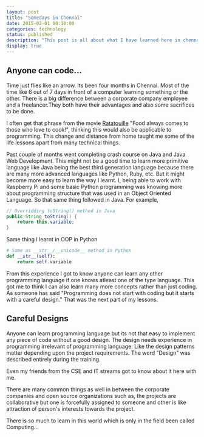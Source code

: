 ```yaml
---
layout: post
title: "Somedays in Chennai"
date: 2015-02-01 00:10:00
categories: technology
status: published
description: "This post is all about what I have learned here in chennai and how it changed the way I used to do programming."
display: true
---
```


## Anyone can code...

Time just flies like an arrow. Its been four months in Chennai. Most of the time like 6 out of 7 days in front of a computer learning something or the other. There is a big difference between a corporate company employee and a freelancer.They both have their advantages and also some sacrifices to be done.

I often get that phrase from the movie [Ratatouille](http://www.imdb.com/title/tt0382932/) "Food always comes to those who love to cook!", thinking this would also be applicable to programming. This change and distance from home taught me some of the life lessons apart from many technical things.

Past couple of months went completing crash course on Java and Java Web Development. This might not be a good time to learn more primitive language like Java being the best third generation language because there are many more advanced languages like Python, Ruby, etc. But it might become more easy to learn the way I learnt. I, being able to work with Raspberry Pi and some basic Python programming was knowing more about programming structure that was used in an Object Oriented Language. So that same thing followed in Java. For example,

```java
// Overridding toString() method in Java
public String toString() {
	return this.variable;
}
```
Same thing I learnt in OOP in Python
   
```python
# Same as __str__/__unicode__ method in Python
def __str__(self):
	return self.variable
```

From this experience I got to know anyone can learn any other programming language if one knows atleast one of the type language. This got me to think I can also learn many more concepts rather than just coding. As someone has said "Programming does not start with coding but it starts with a careful design." That was the next part of my lessons.


## Careful Designs

Anyone can learn programming language but its not that easy to implement any piece of code without a good design. The design needs experience in programming irrelevant of programming language. Like the design patterns matter depending upon the project requirements. The word "Design" was described entirely during the training.

Even my friends from the CSE and IT streams got to know about it here with me.

There are many common things as well in between the corporate companies and open source organizations such as, the projects are collaborative but one is forcefully assigned to someone and other is like attraction of person's interests towards the project.

There is so much to learn in this world which is only in the field been called Computing...
